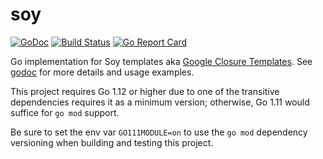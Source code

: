 # soy

[![GoDoc](http://godoc.org/github.com/robfig/soy?status.png)](http://godoc.org/github.com/robfig/soy)
[![Build Status](https://github.com/robfig/soy/actions/workflows/go.yaml/badge.svg?query=branch%3Amaster)](https://github.com/robfig/soy/actions/workflows/go.yaml?query=branch%3Amaster)
[![Go Report Card](https://goreportcard.com/badge/robfig/soy)](https://goreportcard.com/report/robfig/soy)

Go implementation for Soy templates aka [Google Closure
Templates](https://github.com/google/closure-templates).  See
[godoc](http://godoc.org/github.com/robfig/soy) for more details and usage
examples.

This project requires Go 1.12 or higher due to one of the transitive
dependencies requires it as a minimum version; otherwise, Go 1.11 would
suffice for `go mod` support.

Be sure to set the env var `GO111MODULE=on` to use the `go mod` dependency
versioning when building and testing this project.
